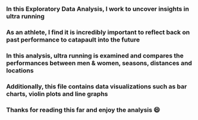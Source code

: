 ### In this Exploratory Data Analysis, I work to uncover insights in ultra running
### As an athlete, I find it is incredibly important to reflect back on past performance to catapault into the future
### In this analysis, ultra running is examined and compares the performances between men & women, seasons, distances and locations
### Additionally, this file contains data visualizations such as bar charts, violin plots and line graphs
### Thanks for reading this far and enjoy the analysis 😄
